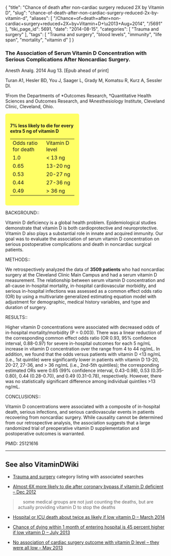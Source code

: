 {
    "title": "Chance of death after non-cardiac surgery reduced 2X by Vitamin D",
    "slug": "chance-of-death-after-non-cardiac-surgery-reduced-2x-by-vitamin-d",
    "aliases": [
        "/Chance+of+death+after+non-cardiac+surgery+reduced+2X+by+Vitamin+D+\u2013+Aug+2014",
        "/5691"
    ],
    "tiki_page_id": 5691,
    "date": "2014-08-15",
    "categories": [
        "Trauma and surgery"
    ],
    "tags": [
        "Trauma and surgery",
        "blood levels",
        "immunity",
        "life span",
        "mortality",
        "vitamin d"
    ]
}


### The Association of Serum Vitamin D Concentration with Serious Complications After Noncardiac Surgery.

Anesth Analg. 2014 Aug 13. <span>[Epub ahead of print]</span>

Turan A1, Hesler BD, You J, Saager L, Grady M, Komatsu R, Kurz A, Sessler DI.

1From the Departments of *Outcomes Research, †Quantitative Health Sciences and Outcomes Research, and ‡Anesthesiology Institute, Cleveland Clinic, Cleveland, Ohio.

<div class="border" style="background-color:#FF6;padding:15px;margin:10px 0;border-radius:5px;width:40%">

 **7% less likely to die for every extra 5 ng  of vitamin D** 

| | |
| --- | --- |
| Odds ratio for death | Vitamin D level |
| 1.0  | < 13 ng |
| 0.65 | 13-20 ng |
| 0.53 | 20-27 ng |
| 0.44 | 27-36 ng |
| 0.49 | > 36 ng |

</div>

BACKGROUND::

Vitamin D deficiency is a global health problem. Epidemiological studies demonstrate that vitamin D is both cardioprotective and neuroprotective. Vitamin D also plays a substantial role in innate and acquired immunity. Our goal was to evaluate the association of serum vitamin D concentration on serious postoperative complications and death in noncardiac surgical patients.

METHODS::

We retrospectively analyzed the data of  **3509 patients**  who had noncardiac surgery at the Cleveland Clinic Main Campus and had a serum vitamin D measurement. The relationship between serum vitamin D concentration and all-cause in-hospital mortality, in-hospital cardiovascular morbidity, and serious in-hospital infections was assessed as a common effect odds ratio (OR) by using a multivariate generalized estimating equation model with adjustment for demographic, medical history variables, and type and duration of surgery.

RESULTS::

Higher vitamin D concentrations were associated with decreased odds of in-hospital mortality/morbidity (P = 0.003). There was a linear reduction of the corresponding common effect odds ratio (OR 0.93, 95% confidence interval, 0.88-0.97) for severe in-hospital outcomes for each 5 ng/mL increase in vitamin D concentration over the range from 4 to 44 ng/mL. In addition, we found that the odds versus patients with vitamin D <13 ng/mL (i.e., 1st quintile) were significantly lower in patients with vitamin D 13-20, 20-27, 27-36, and > 36 ng/mL (i.e., 2nd-5th quintiles); the corresponding estimated ORs were 0.65 (99% confidence interval, 0.43-0.98), 0.53 (0.35-0.80), 0.44 (0.28-0.70), and 0.49 (0.31-0.78), respectively. However, there was no statistically significant difference among individual quintiles >13 ng/mL.

CONCLUSIONS::

Vitamin D concentrations were associated with a composite of in-hospital death, serious infections, and serious cardiovascular events in patients recovering from noncardiac surgery. While causality cannot be determined from our retrospective analysis, the association suggests that a large randomized trial of preoperative vitamin D supplementation and postoperative outcomes is warranted.

PMID: 25121616

---

## See also VitaminDWiki

* [Trauma and surgery](/categories/trauma-and-surgery) category listing with associated searches

* [Almost 6X more likely to die after coronary bypass if vitamin D deficient – Dec 2012](/posts/almost-6x-more-likely-to-die-after-coronary-bypass-if-vitamin-d-deficient) 

> &nbsp; &nbsp; some medical groups are not just counting the deaths, but are actually providing vitamin D to stop the deaths

* [Hospital or ICU death about twice as likely if low vitamin D – March 2014](/posts/hospital-or-icu-death-about-twice-as-likely-if-low-vitamin-d)

* [Chance of dying within 1 month of entering hospital is 45 percent higher if low vitamin D – July 2013](/posts/chance-of-dying-within-1-month-of-entering-hospital-is-45-percent-higher-if-low-vitamin-d)

* [No association of cardiac surgery outcome with vitamin D level – they were all low – May 2013](/posts/no-association-of-cardiac-surgery-outcome-with-vitamin-d-level-they-were-all-low)
